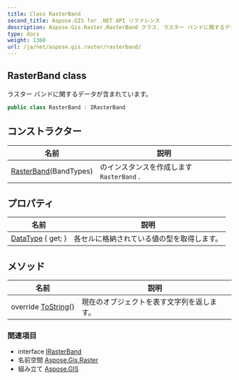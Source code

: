 ```yaml
---
title: Class RasterBand
second_title: Aspose.GIS for .NET API リファレンス
description: Aspose.Gis.Raster.RasterBand クラス. ラスター バンドに関するデータが含まれています
type: docs
weight: 1360
url: /ja/net/aspose.gis.raster/rasterband/
---
```

## RasterBand class

ラスター バンドに関するデータが含まれています。

```csharp
public class RasterBand : IRasterBand
```

## コンストラクター

| 名前 | 説明 |
| --- | --- |
| [RasterBand](rasterband/)(BandTypes) | のインスタンスを作成します`RasterBand` . |

## プロパティ

| 名前 | 説明 |
| --- | --- |
| [DataType](../../aspose.gis.raster/rasterband/datatype/) { get; } | 各セルに格納されている値の型を取得します。 |

## メソッド

| 名前 | 説明 |
| --- | --- |
| override [ToString](../../aspose.gis.raster/rasterband/tostring/)() | 現在のオブジェクトを表す文字列を返します。 |

### 関連項目

* interface [IRasterBand](../irasterband/)
* 名前空間 [Aspose.Gis.Raster](../../aspose.gis.raster/)
* 組み立て [Aspose.GIS](../../)



